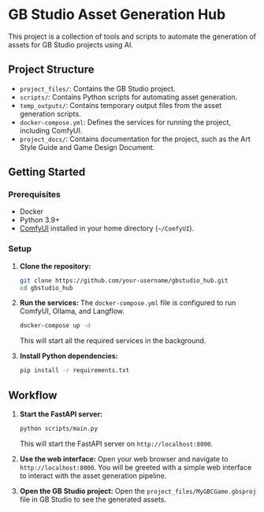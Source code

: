 # GB Studio Asset Generation Hub

This project is a collection of tools and scripts to automate the generation of assets for GB Studio projects using AI.

## Project Structure

- `project_files/`: Contains the GB Studio project.
- `scripts/`: Contains Python scripts for automating asset generation.
- `temp_outputs/`: Contains temporary output files from the asset generation scripts.
- `docker-compose.yml`: Defines the services for running the project, including ComfyUI.
- `project_docs/`: Contains documentation for the project, such as the Art Style Guide and Game Design Document.

## Getting Started

### Prerequisites

- Docker
- Python 3.9+
- [ComfyUI](https://github.com/comfyanonymous/ComfyUI) installed in your home directory (`~/ComfyUI`).

### Setup

1.  **Clone the repository:**
    ```bash
    git clone https://github.com/your-username/gbstudio_hub.git
    cd gbstudio_hub
    ```

2.  **Run the services:**
    The `docker-compose.yml` file is configured to run ComfyUI, Ollama, and Langflow.
    ```bash
    docker-compose up -d
    ```
    This will start all the required services in the background.

3.  **Install Python dependencies:**
    ```bash
    pip install -r requirements.txt
    ```

## Workflow

1.  **Start the FastAPI server:**
    ```bash
    python scripts/main.py
    ```
    This will start the FastAPI server on `http://localhost:8000`.

2.  **Use the web interface:**
    Open your web browser and navigate to `http://localhost:8000`. You will be greeted with a simple web interface to interact with the asset generation pipeline.

3.  **Open the GB Studio project:**
    Open the `project_files/MyGBCGame.gbsproj` file in GB Studio to see the generated assets.